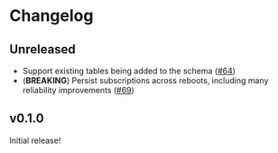 # Changelog

## Unreleased

- Support existing tables being added to the schema ([#64](p64))
- (**BREAKING**) Persist subscriptions across reboots, including many reliability improvements ([#69](p69))

## v0.1.0

Initial release!